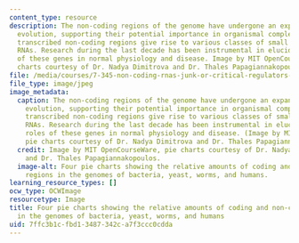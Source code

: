 ```yaml
---
content_type: resource
description: The non-coding regions of the genome have undergone an expansion throughout
  evolution, supporting their potential importance in organismal complexity. These
  transcribed non-coding regions give rise to various classes of small or long non-coding
  RNAs. Research during the last decade has been instrumental in elucidating the roles
  of these genes in normal physiology and disease. Image by MIT OpenCourseWare, pie
  charts courtesy of Dr. Nadya Dimitrova and Dr. Thales Papagiannakopoulos.
file: /media/courses/7-345-non-coding-rnas-junk-or-critical-regulators-in-health-and-disease-spring-2012/7ffc3b1cfbd13487342ca7f3ccc0cdda_7-345s12-th.jpg
file_type: image/jpeg
image_metadata:
  caption: The non-coding regions of the genome have undergone an expansion throughout
    evolution, supporting their potential importance in organismal complexity. These
    transcribed non-coding regions give rise to various classes of small or long non-coding
    RNAs. Research during the last decade has been instrumental in elucidating the
    roles of these genes in normal physiology and disease. (Image by MIT OpenCourseWare,
    pie charts courtesy of Dr. Nadya Dimitrova and Dr. Thales Papagiannakopoulos.)
  credit: Image by MIT OpenCourseWare, pie charts courtesy of Dr. Nadya Dimitrova
    and Dr. Thales Papagiannakopoulos.
  image-alt: Four pie charts showing the relative amounts of coding and non-coding
    regions in the genomes of bacteria, yeast, worms, and humans.
learning_resource_types: []
ocw_type: OCWImage
resourcetype: Image
title: Four pie charts showing the relative amounts of coding and non-coding regions
  in the genomes of bacteria, yeast, worms, and humans
uid: 7ffc3b1c-fbd1-3487-342c-a7f3ccc0cdda
---
```

